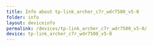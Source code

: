 ```yaml
---
title: Info about tp-link_archer_c7r_wdr7500_v5-0
folder: info
layout: deviceinfo
permalink: /devices/tp-link_archer_c7r_wdr7500_v5-0/
device: tp-link_archer_c7r_wdr7500_v5-0
---
```

